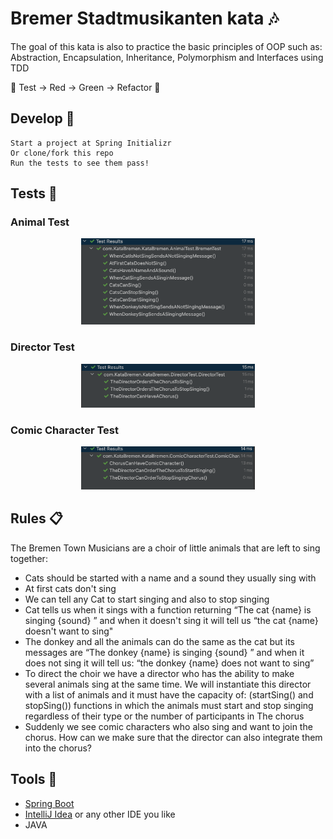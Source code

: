 # Bremer Stadtmusikanten kata 🎶

The goal of this kata is also to practice the basic principles of OOP such as: Abstraction, Encapsulation, Inheritance, Polymorphism and Interfaces using TDD 

🚥 Test → Red → Green → Refactor 🔁
## Develop 🎼

```
Start a project at Spring Initializr
Or clone/fork this repo
Run the tests to see them pass!
```
## Tests 🎵

### Animal Test
<p align="center">
<img src="./assets/animalTest.png" width=55%>
</p>

### Director Test

<p align="center">
<img src="./assets/directorTest.png" width=55%>
</p>

### Comic Character Test

<p align="center">
<img src="./assets/comicCharacter.png" width=55%>
</p>

## Rules 📋

The Bremen Town Musicians are a choir of little animals that are left to sing together:

- Cats should be started with a name and a sound they usually sing with
- At first cats don't sing
- We can tell any Cat to start singing and also to stop singing
- Cat tells us when it sings with a function returning “The cat {name} is singing {sound} ” and when it doesn't sing it will tell us “the cat {name} doesn't want to sing"
- The donkey and all the animals can do the same as the cat but its messages are “The donkey {name} is singing {sound} ” and when it does not sing it will tell us: “the donkey {name} does not want to sing”
- To direct the choir we have a director who has the ability to make several animals sing at the same time. We will instantiate this director with a list of animals and it must have the capacity of: (startSing() and stopSing()) functions in which the animals must start and stop singing regardless of their type or the number of participants in The chorus
- Suddenly we see comic characters who also sing and want to join the chorus. How can we make sure that the director can also integrate them into the chorus?

## Tools 🧰

- [Spring Boot](https://spring.io/projects/spring-boot)  
- [IntelliJ Idea](https://www.jetbrains.com/idea/) or any other IDE you like
- JAVA
